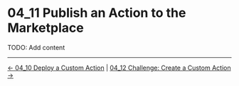 # 04_11 Publish an Action to the Marketplace

TODO: Add content

<!-- FooterStart -->
---
[← 04_10 Deploy a Custom Action](../04_10_deploy_a_custom_action/README.md) | [04_12 Challenge: Create a Custom Action →](../04_12_challenge_create_a_custom_action/README.md)
<!-- FooterEnd -->

